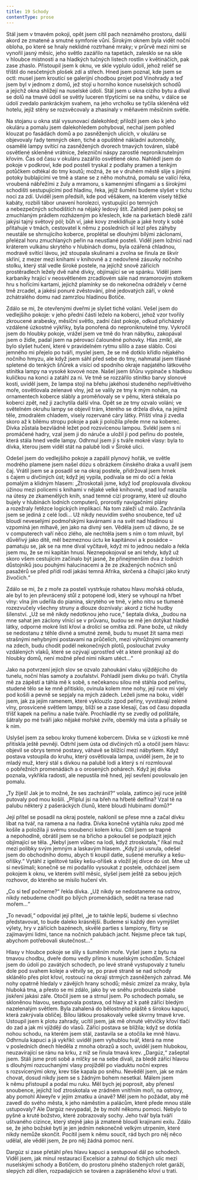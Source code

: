 ```yaml
---
title: 19 Schody
contentType: prose
---
```


<section>

Stál jsem v tmavém pokoji, opět jsem cítil pach neznámého prostoru, další akord ze zmatené a smutné symfonie vůní. Širokým oknem byla vidět noční obloha, po které se hnaly neklidné roztrhané mraky; v průrvě mezi nimi se vynořil jasný měsíc, jeho světlo zazářilo na tapetách, zalesklo se na skle v hloubce místnosti a na hladkých tučných listech rostlin v květináčích, pak zase zhaslo. Přistoupil jsem k oknu, ve skle vyplulo údolí, jehož reliéf se tříštil do nesčetných plošek zdí a střech. Hned jsem poznal, kde jsem se octl: musel jsem kroutící se galerijní chodbou projet pod Vinohrady a teď jsem byl v jednom z domů, jež stojí u horního konce nuselských schodů a jejichž okna shlížejí na nuselské údolí. Stál jsem u okna cizího bytu a díval se dolů na tmavé údolí se světly luceren třpytícími se na sněhu, v dálce se údolí zvedalo pankráckým svahem, na jeho vrcholku se tyčila skleněná věž hotelu, jejíž stěny se rozsvěcovaly a zhasínaly v měňavém měsíčním světle.

Na stojanu u okna stál vysunovací dalekohled; přiložil jsem oko k jeho okuláru a pomalu jsem dalekohledem pohyboval, nechal jsem pohled klouzat po fasádách domů a po zasněžených ulicích, v okuláru se objevovaly řady temných oken, tiché a opuštěné nákladní automobily, osamělé lampy svítící na zasněžených dvorech tmavých továren, slabě osvětlené skleněné vrátnice, železniční náspy zarostlé neproniknutelným křovím. Čas od času v okuláru zazářilo osvětlené okno. Nahlédl jsem do pokoje v podkroví, kde pod postelí tryskal z podlahy pramen a tenkým potůčkem odtékal do tmy koutů; možná, že se v druhém městě slije s jinými potoky bublajícími ve tmě a stane se z něho mohutná, pomalu se valící řeka, vroubená nábřežími z žuly a mramoru, s kamennými sfingami a s širokými schodišti sestupujícími pod hladinu, řeka, jejíž šumění budeme slyšet v tichu noci za zdí. Uviděl jsem předsíň, kde pod věšákem, na kterém visely těžké kabáty, rozbili tábor unavení horolezci, vystupující po temných a nebezpečných schodištích na nějaký ledový štít. Zahlédl jsem pokoj se zmuchlaným prádlem rozházeným po křeslech, kde na parketách bledě zářil jakýsi tajný světový pól; bůh ví, jaké kovy zneklidňuje a jaké hroty k sobě přitahuje v tmách, cestovatel k němu z posledních sil lezl přes záhyby neustále se shrnujícího koberce, proplétal se dlouhými bílými záclonami, přelézal horu zmuchlaných peřin na neustlané posteli. Viděl jsem ložnici nad kráterem vulkánu skrytého v hlubinách domu, byla ozářená chladnou, modravě svítící lávou, jež stoupala skulinami a zvolna se řinula ze škvír skříní, z mezer mezi knihami v knihovně a z nedovřené zásuvky nočního stolku, který stál vedle široké postele, na jejíchž snově zářících prostěradlech ležely dvě nahé dívky, objímající se ve spánku. Viděl jsem karbaníky hrající v neosvětleném zrcadlovém sále nad mramorovým stolkem hru s hořícími kartami, jejichž plamínky se do nekonečna odrážely v černé tmě zrcadel, a jakési ponuré zvěstování, plné jedovatých září, v okně zchátralého domu nad zamrzlou hladinou Botiče.

Zdálo se mi, že otevřenými dveřmi je slyšet tiché volání. Vešel jsem do vedlejšího pokoje: v jeho přední části leželo na koberci, jehož vzor tvořily zkroucené arabesky, měsíční světlo, zadní část pokoje, odkud přicházely vzdálené úzkostné výkřiky, byla ponořená do neproniknutelné tmy. Vykročil jsem do hloubky pokoje, vrážel jsem ve tmě do hran nábytku, zakopával jsem o židle, padal jsem na pérovací čalouněné pohovky. Hlas zmlkl, ale bylo slyšet hučení, které v pravidelném rytmu sílilo a zase sláblo. Cosi jemného mi přejelo po tváři, myslel jsem, že se mě dotklo křídlo nějakého nočního hmyzu, ale když jsem sáhl před sebe do tmy, nahmatal jsem třásně spletené do tenkých šňůrek a visící od spodního okraje napjatého látkového stínítka lampy na vysoké kovové noze. Našel jsem šňůru vypínače s hladkou kuličkou na konci a zatáhl za ni. Ve tmě se rozzářilo stínítko barvy slonové kosti, uviděl jsem, že lampa stojí na břehu jakéhosi studeného nepřívětivého moře, osvětlovala zelenavé vlny, jež se valily ze tmy k mým nohám, na ornamentech koberce slábly a proměňovaly se v pěnu, která stékala po koberci zpět, než ji zachytila další vlna. Opět se ze tmy ozvalo volání; ve světelném okruhu lampy se objevil trám, kterého se držela dívka, na jejímž těle, zmodralém chladem, visely rozervané cáry látky. Příští vlna ji zvedla skoro až k bílému stropu pokoje a pak ji položila přede mne na koberec. Dívka zůstala bezvládně ležet pod rozsvícenou lampou. Svlékl jsem s ní promáčené hadry, vzal jsem ji do náruče a uložil ji pod peřinu do postele, která stála hned vedle lampy. Odhrnul jsem jí s tváře mokré vlasy: byla to dívka, kterou jsem viděl stát na palubě lodi v Široké ulici.

Odešel jsem do vedlejšího pokoje a zapálil plynový hořák, ve světle modrého plamene jsem našel dózu s obrázkem čínského draka a uvařil jsem čaj. Vrátil jsem se a posadil se na okraj postele, přidržoval jsem hrnek s čajem u dívčiných úst; když jej vypila, podívala se mi do očí a řekla pomalým a klidným hlasem: „Ztroskotali jsme, když loď proplouvala divokou úžinou mezi policemi s knihami v nějaké velké knihovně, snad loď narazila na útesy ze zkamenělých knih, snad temné cizí programy, které už dlouho bujely v hlubinách lodních computerů, prorostly navigačními plány a rozežraly řetězce logických implikací. Na tom záleží už málo. Zachránila jsem se jediná z celé lodi… Už nikdy neuvidím svého snoubence, teď už bloudí neveselými podmořskými kavárnami a na svět nad hladinou si vzpomíná jen mlhavě, jen jako na divný sen. Věděla jsem už dávno, že se v computerech vaří něco zlého, ale nechtěla jsem s ním o tom mluvit, byl důvěřivý jako dítě, měl bezmeznou úctu ke kapitánovi a k posádce – pamatuju se, jak se na mne díval vyčítavě, když mi to jednou nedalo a řekla jsem mu, že se mi kapitán hnusí. Neznepokojoval se ani tehdy, když už skoro všem cestujícím začínalo být jasné, že přinejmenším dva z lodních důstojníků jsou pouhými halucinacemi a že ze zkažených nočních snů pasažérů se před přídí rodí jakási temná Afrika, skrčená a číhající jako krutý živočich.“

Zdálo se mi, že z moře za postelí vystrkuje rohatou hlavu mořská obluda, ale byl to jen převrácený stůl z potopené lodi, který se vyhoupl na hřbet vlny: vlna jím udeřila do pianina, skrytého ve tmě, v jeho nitru se tlumeně rozezvučely všechny struny a dlouze doznívaly: akord z tiché hudby šílenství. „Už se mě nikdy nedotknou jeho ruce,“ šeptala dívka, „budou na mne sahat jen záclony vlnící se v průvanu, budou se mě jen dotýkat hladké látky, odporné mokré listí křoví a drolící se omítka zdí. Pane bože, už nikdy se nedostanu z téhle divné a smutné země, budu tu muset žít sama mezi strašnými nehybnými postavami na průčelích, mezi výhrůžnými ornamenty na zdech, budu chodit podél nekonečných plotů, poslouchat zvuky vzdálených vlaků, které se ozývají uprostřed vět a které pronikají až do hloubky domů, není možné před nimi nikam utéct…“

Jako na potvrzení jejích slov se ozvalo zahoukání vlaku vjíždějícího do tunelu, noční hlas samoty a zoufalství. Pohladil jsem dívku po tváři. Chytila mě za zápěstí a táhla mě k sobě, s nečekanou silou mě stáhla pod peřinu, studené tělo se ke mně přitisklo, ovinula kolem mne nohy, její ruce mi vjely pod košili a pevně se sepjaly na mých zádech. Leželi jsme na boku, viděl jsem, jak za jejím ramenem, které vyklouzlo zpod peřiny, vyvstávají zelené vlny, prosvícené světlem lampy, blíží se a zase klesají, čas od času dopadla tříšť kapek na peřinu a naše tváře. Prochladlé rty se zvedly od polštáře, šátraly po mé tváři jako nějaké mořské zvíře, obemkly má ústa a přisály se k nim.

Uslyšel jsem za sebou kroky tlumené kobercem. Dívka se v úzkosti ke mně přitiskla ještě pevněji. Odtrhl jsem ústa od dívčiných rtů a otočil jsem hlavu: objevil se obrys temné postavy, váhavě se blížící mezi nábytkem. Když postava vstoupila do kruhu, který osvětlovala lampa, uviděl jsem, že je to mladý muž, který stál s dívkou na palubě lodi a který s ní rozmlouval o pobřežních promenádách a o orosených pohárech. Když jej dívka poznala, vykřikla radostí, ale nepustila mě hned, její sevření povolovalo jen pomalu.

„Ty žiješ! Jak je to možné, že ses zachránil?“ volala, zatímco její ruce ještě putovaly pod mou košilí. „Připlul jsi na břeh na hřbetě delfína? Vzal tě na palubu některý z pašeráckých člunů, které bloudí hlubinami domů?“

Její přítel se posadil na okraj postele, naklonil se přese mne a začal dívku líbat na tvář, na ramena a na ňadra. Dívka konečně vytáhla ruku zpod mé košile a položila ji svému snoubenci kolem krku. Cítil jsem se trapně a nepohodlně, obrátil jsem se na břicho a pokoušel se podplazit jejich objímající se těla. „Nebyl jsem vůbec na lodi, když ztroskotala,“ říkal muž mezi polibky svým jemným a laskavým hlasem. „Když jsi usnula, odešel jsem do obchodního domu, abych ti koupil datle, sušené meruňky a kešu-oříšky.“ Vytáhl z igelitové tašky kešu-oříšek a vložil jej dívce do úst. Mne už si nevšímali; konečně se mi podařilo vysoukat z postele, odcházel jsem pokojem k oknu, ve kterém svítil měsíc, slyšel jsem ještě za sebou jejich rozhovor, do kterého se mísilo hučení vln.

„Co si teď počneme?“ řekla dívka. „Už nikdy se nedostaneme na ostrov, nikdy nebudeme chodit po bílých promenádách, sedět na terase nad mořem…“

„To nevadí,“ odpovídal její přítel, „je to takhle lepší, budeme si všechno představovat, to bude daleko krásnější. Budeme si každý den vymýšlet výlety, hry v zářících bazénech, skvělé parties s lam­piony, flirty se zajímavými lidmi, tance na nočních palubách jacht. Nejsme přece tak tupí, abychom potřebovali skutečnost…“

Hlasy v hloubce pokoje se slily s šuměním moře. Vyšel jsem z bytu na tmavou chodbu, dveře domu vedly přímo k nuselským schodům. Scházel jsem do údolí po zavátých schodech, po levé straně vystupovaly z tunelu dole pod svahem koleje a větvily se, po pravé straně se nad schody sklánělo přes plot křoví, rostoucí na okraji strmých zasněžených zahrad. Mé nohy opatrně hledaly v závějích hrany schodů; měsíc zmizel za mraky, byla hluboká tma, a přesto se mi zdálo, jako by ve sněhu probouzela slabé jiskření jakási záře. Otočil jsem se a strnul jsem. Po schodech pomalu, se skloněnou hlavou, sestupovala postava, od hlavy až k patě zářící bledým nazelenalým světlem. Byla zahalená do bělostného pláště s širokou kapucí, která zakrývala obličej. Bílou látkou prosakovaly velké skvrny tmavé krve. Ustoupil jsem k plotu zahrady, ucítil jsem, jak mě ohnuté větvičky křoví tlačí do zad a jak mi vjíždějí do vlasů. Zářící postava se blížila; když se dotkla nohou schodu, na kterém jsem stál, zastavila se a otočila ke mně hlavu. Odhrnula kapuci a já vykřikl: uviděl jsem vyhublou tvář, která na mne v posledních dnech hleděla z mnoha obrazů a soch, uviděl jsem hlubokou, neuzavírající se ránu na krku, z níž se řinula tmavá krev. „Dargúz,“ zašeptal jsem. Stáli jsme proti sobě a mlčky se na sebe dívali, za bledě zářící hlavou s dlouhými rozcuchanými vlasy projížděl po viaduktu noční expres s rozsvícenými okny, krev tiše kapala po sněhu. Nevěděl jsem, jak se mám chovat, dosud nikdy jsem se s žádným bohem nesetkal. Málem jsem k němu přistoupil a podal mu ruku. Měl bych jej poprosit, aby přenesl snoubence, jejichž loď ztroskotala ve zrádném vnitřním moři, na ostrovy, aby pomohl Alweyře v jejím zmatku a únavě? Měl jsem ho požádat, aby mě zavedl do svého města, k jeho náměstím a palácům, které přede mnou stále ustupovaly? Ale Dargúz nevypadal, že by mohl někomu pomoci. Nebylo to pyšné a kruté božstvo, které zobrazovaly sochy. Jeho tvář byla tváří uštvaného cizince, který stejně jako já zmateně bloudí krajinami exilu. Zdálo se, že jeho božské bytí je jen jedním nekonečně velkým utrpením, které nikdy nemůže skončit. Pocítil jsem k němu soucit, rád bych pro něj něco udělal, ale věděl jsem, že pro něj žádná pomoc není.

Dargúz si zase přetáhl přes hlavu kapuci a sestupoval dál po schodech. Viděl jsem, jak minul restauraci Excelsior a zahnul do tichých ulic mezi nuselskými schody a Botičem, do prostoru plného stažených rolet garáží, slepých zdí dílen, rozpadajících se továren a zaprášeného křoví u trati.

</section>
